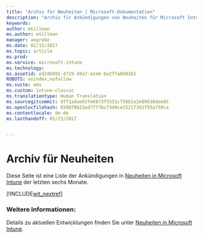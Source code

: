 ```yaml
---
title: "Archiv für Neuheiten | Microsoft-Dokumentation"
description: "Archiv für Ankündigungen von Neuheiten für Microsoft Intune"
keywords: 
author: mtillman
ms.author: mtillman
manager: angrobe
ms.date: 02/15/2017
ms.topic: article
ms.prod: 
ms.service: microsoft-intune
ms.technology: 
ms.assetid: ed2db991-4729-49a7-a1e6-be2ffa0d03d1
ROBOTS: noindex,nofollow
ms.suite: ems
ms.custom: intune-classic
ms.translationtype: Human Translation
ms.sourcegitcommit: 9ff1adae93fe6873f5551cf58b1a2e89638dee85
ms.openlocfilehash: 659078623ad7777bc73d9ce152173d2f93a759ca
ms.contentlocale: de-de
ms.lasthandoff: 05/23/2017


---
```

# <a name="whats-new-archive"></a>Archiv für Neuheiten

Diese Seite ist eine Liste der Ankündigungen in [Neuheiten in Microsoft Intune](whats-new-in-microsoft-intune.md) der letzten sechs Monate.

[!INCLUDE[wit_nextref](../includes/whats-new-last-six-months.md)]

### <a name="see-also"></a>Weitere Informationen:
Details zu aktuellen Entwicklungen finden Sie unter [Neuheiten in Microsoft Intune](whats-new-in-microsoft-intune.md).

